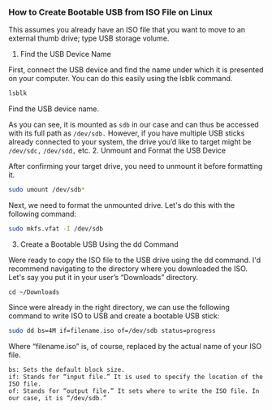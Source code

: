 ### How to Create Bootable USB from ISO File on Linux

This assumes you already have an ISO file that you want to move to an external thumb drive; type USB storage volume.
1. Find the USB Device Name

First, connect the USB device and find the name under which it is presented on your computer. You can do this easily using the lsblk command.

```bash
lsblk
```

Find the USB device name.

As you can see, it is mounted as `sdb` in our case and can thus be accessed with its full path as `/dev/sdb.` However, if you have multiple USB sticks already connected to your system, the drive you’d like to target might be `/dev/sdc,` `/dev/sdd,` etc.
2. Unmount and Format the USB Device

After confirming your target drive, you need to unmount it before formatting it.

```bash
sudo umount /dev/sdb*
```

Next, we need to format the unmounted drive. Let's do this with the following command:

```bash
sudo mkfs.vfat -I /dev/sdb
```

3. Create a Bootable USB Using the dd Command

Were ready to copy the ISO file to the USB drive using the dd command. I'd recommend navigating to the directory where you downloaded the ISO. Let's say you put it in your user’s “Downloads” directory.

`cd ~/Downloads`

Since were already in the right directory, we can use the following command to write ISO to USB and create a bootable USB stick:

```bash
sudo dd bs=4M if=filename.iso of=/dev/sdb status=progress
```

Where “filename.iso” is, of course, replaced by the actual name of your ISO file.

    bs: Sets the default block size.
    if: Stands for “input file.” It is used to specify the location of the ISO file.
    of: Stands for “output file.” It sets where to write the ISO file. In our case, it is “/dev/sdb.”
